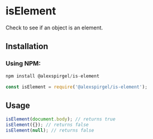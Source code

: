 # isElement
Check to see if an object is an element.

## Installation

### Using NPM:

```js
npm install @alexspirgel/is-element
```

```js
const isElement = require('@alexspirgel/is-element');
```

## Usage

```js
isElement(document.body); // returns true
isElement({}); // returns false
isElement(null); // returns false
```